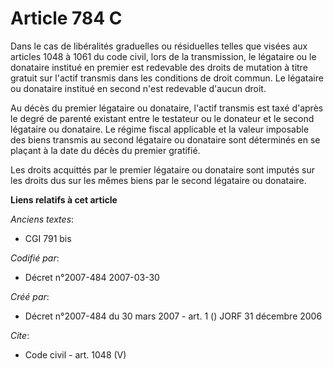 # Article 784 C

Dans le cas de libéralités graduelles ou résiduelles telles que visées aux articles 1048 à 1061 du code civil, lors de la
transmission, le légataire ou le donataire institué en premier est redevable des droits de mutation à titre gratuit sur
l'actif transmis dans les conditions de droit commun. Le légataire ou donataire institué en second n'est redevable d'aucun
droit. 

Au décès du premier légataire ou donataire, l'actif transmis est taxé d'après le degré de parenté existant entre le testateur
ou le donateur et le second légataire ou donataire. Le régime fiscal applicable et la valeur imposable des biens transmis au
second légataire ou donataire sont déterminés en se plaçant à la date du décès du premier gratifié. 

Les droits acquittés par le premier légataire ou donataire sont imputés sur les droits dus sur les mêmes biens par le second
légataire ou donataire.

**Liens relatifs à cet article**

_Anciens textes_:

  - CGI 791 bis

_Codifié par_:

  - Décret n°2007-484 2007-03-30

_Créé par_:

  - Décret n°2007-484 du 30 mars 2007 - art. 1 () JORF 31 décembre 2006

_Cite_:

  - Code civil - art. 1048 (V)
